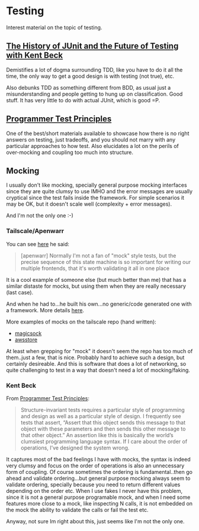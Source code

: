 # Testing

Interest material on the topic of testing.

## [The History of JUnit and the Future of Testing with Kent Beck](https://www.se-radio.net/2010/09/episode-167-the-history-of-junit-and-the-future-of-testing-with-kent-beck/)

Demistifies a lot of dogma surrounding TDD, like you have to do it all the time,
the only way to get a good design is with testing (not true), etc.

Also debunks TDD as something different from BDD, as usual just a misunderstanding
and people getting to hung up on classification. Good stuff. It has very little to
do with actual JUnit, which is good =P.

## [Programmer Test Principles](https://medium.com/@kentbeck_7670/programmer-test-principles-d01c064d7934)

One of the best/short materials available to showcase how there is no right answers
on testing, just tradeoffs, and you should not marry with any particular
approaches to how test. Also elucidates a lot on the perils of over-mocking
and coupling too much into structure.

## Mocking

I usually don't like mocking, specially general purpose mocking interfaces since they are quite
clumsy to use IMHO and the error messages are usually cryptical since the test fails inside the
framework. For simple scenarios it may be OK, but it doesn't scale well (complexity + error messages).

And I'm not the only one :-)

### Tailscale/Apenwarr

You can see [here](https://github.com/tailscale/tailscale/blob/28ee355c56c68a446ecfdc755c67311349bf6a3c/ipn/ipnlocal/state_test.go#L278) he said:

> [apenwarr] Normally I'm not a fan of "mock" style tests, but the precise
> sequence of this state machine is so important for writing our multiple
> frontends, that it's worth validating it all in one place

It is a cool example of someone else (but much better than me) that has a similar distaste for mocks, but
using them when they are really necessary (last case).

And when he had to...he built his own...no generic/code generated one with a framework.
More details [here](https://github.com/tailscale/tailscale/blob/28ee355c56c68a446ecfdc755c67311349bf6a3c/ipn/ipnlocal/state_test.go#L94).

More examples of mocks on the tailscale repo (hand written):

* [magicsock](https://github.com/tailscale/tailscale/blob/28ee355c56c68a446ecfdc755c67311349bf6a3c/wgengine/magicsock/magicsock_test.go#L2672)
* [awsstore](https://github.com/tailscale/tailscale/blob/28ee355c56c68a446ecfdc755c67311349bf6a3c/ipn/store/awsstore/store_aws_test.go#L20)

At least when grepping for "mock" it doesn't seem the repo has too much of them..just a few, that is nice. Probably hard to
achieve such a design, but certainly desireable. And this is software that does a lot of networking, so quite challenging to
test in a way that doesn't need a lot of mocking/faking.

### Kent Beck

From [Programmer Test Principles](https://medium.com/@kentbeck_7670/programmer-test-principles-d01c064d7934):

> Structure-invariant tests requires a particular style of programming and design as
> well as a particular style of design. I frequently see tests that assert,
> “Assert that this object sends this message to that object with these parameters and
> then sends this other message to that other object.”
> An assertion like this is basically the world’s clumsiest programming language syntax.
> If I care about the order of operations, I’ve designed the system wrong.

It captures most of the bad feelings I have with mocks, the syntax is indeed very clumsy and focus
on the order of operations is also an unnecessary form of coupling. Of course sometimes the ordering
is fundamental..then go ahead and validate ordering...but general purpose mocking always seem to
validate ordering, specially because you need to return different values depending on the order etc.
When I use fakes I never have this problem, since it is not a general purpose programable mock,
and when I need some features more close to a mock, like inspecting N calls, it is not embedded
on the mock the ability to validate the calls or fail the test etc. 

Anyway, not sure Im right about this, just seems like I'm not the only one.
